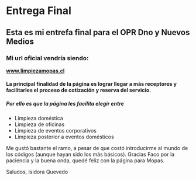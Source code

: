 # Entrega Final
## Esta es mi entrefa final para el OPR Dno y Nuevos Medios ##
### Mi url oficial vendría siendo: ###
**www.limpiezamopas.cl**

#### La principal finalidad de la página es lograr llegar a más receptores y facilitarles el proceso de cotización y reserva del servicio. ####

##### Por ello es que la página les facilita elegir entre #####

- Limpieza doméstica
- Limpieza de oficinas
- Limpieza de eventos corporativos
- Limpieza posterior a eventos domésticos



Me gustó bastante el ramo, a pesar de que costó introducirme al mundo de los códigos (aunque hayan sido los más básicos). Gracias Faco por la paciencia y la buena onda, quedé feliz con la página para Mopas.

Saludos, 
Isidora Quevedo



